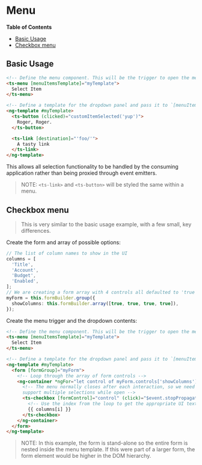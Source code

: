 <h1>Menu</h1>


<!-- START doctoc generated TOC please keep comment here to allow auto update -->
<!-- DON'T EDIT THIS SECTION, INSTEAD RE-RUN doctoc TO UPDATE -->
**Table of Contents**

- [Basic Usage](#basic-usage)
- [Checkbox menu](#checkbox-menu)

<!-- END doctoc generated TOC please keep comment here to allow auto update -->


## Basic Usage

```html
<!-- Define the menu component. This will be the trigger to open the menu -->
<ts-menu [menuItemsTemplate]="myTemplate">
  Select Item
</ts-menu>

<!-- Define a template for the dropdown panel and pass it to `[menuItemsTemplate]` above -->
<ng-template #myTemplate>
  <ts-button (clicked)="customItemSelected('yup')">
    Roger, Roger.
  </ts-button>

  <ts-link [destination]="'foo/'">
    A tasty link
  </ts-link>
</ng-template>
```

This allows all selection functionality to be handled by the consuming application rather than being
proxied through event emitters.

> NOTE: `<ts-link>` and `<ts-button>` will be styled the same within a menu.


## Checkbox menu

> This is very similar to the basic usage example, with a few small, key differences.

Create the form and array of possible options:

```typescript
// The list of column names to show in the UI
columns = [
  'Title',
  'Account',
  'Budget',
  'Enabled',
];
// We are creating a form array with 4 controls all defaulted to 'true'
myForm = this.formBuilder.group({
  showColumns: this.formBuilder.array([true, true, true, true]),
});
```

Create the menu trigger and the dropdown contents:

```html
<!-- Define the menu component. This will be the trigger to open the menu -->
<ts-menu [menuItemsTemplate]="myTemplate">
  Select Item
</ts-menu>

<!-- Define a template for the dropdown panel and pass it to `[menuItemsTemplate]` above -->
<ng-template #myTemplate>
  <form [formGroup]="myForm">
    <!-- Loop through the array of form controls -->
    <ng-container *ngFor="let control of myForm.controls['showColumns'].controls; let i = index">
      <!-- The menu normally closes after each interaction, so we need to stop propagation here to
      support multiple selections while open -->
      <ts-checkbox [formControl]="control" (click)="$event.stopPropagation()">
        <!-- Use the index from the loop to get the appropriate UI text from our array -->
        {{ columns[i] }}
      </ts-checkbox>
    </ng-container>
  </form>
</ng-template>
```

> NOTE: In this example, the form is stand-alone so the entire form is nested inside the menu
> template. If this were part of a larger form, the form element would be higher in the DOM
> hierarchy.

